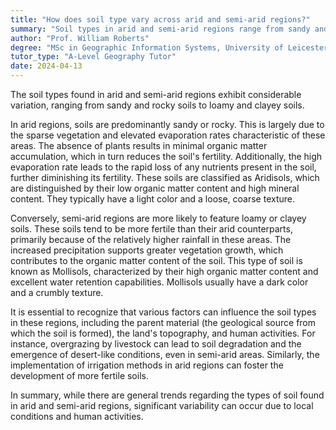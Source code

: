 ```yaml
---
title: "How does soil type vary across arid and semi-arid regions?"
summary: "Soil types in arid and semi-arid regions range from sandy and rocky to loamy and clayey, reflecting the diverse environmental conditions in these areas."
author: "Prof. William Roberts"
degree: "MSc in Geographic Information Systems, University of Leicester"
tutor_type: "A-Level Geography Tutor"
date: 2024-04-13
---
```


The soil types found in arid and semi-arid regions exhibit considerable variation, ranging from sandy and rocky soils to loamy and clayey soils.

In arid regions, soils are predominantly sandy or rocky. This is largely due to the sparse vegetation and elevated evaporation rates characteristic of these areas. The absence of plants results in minimal organic matter accumulation, which in turn reduces the soil's fertility. Additionally, the high evaporation rate leads to the rapid loss of any nutrients present in the soil, further diminishing its fertility. These soils are classified as Aridisols, which are distinguished by their low organic matter content and high mineral content. They typically have a light color and a loose, coarse texture.

Conversely, semi-arid regions are more likely to feature loamy or clayey soils. These soils tend to be more fertile than their arid counterparts, primarily because of the relatively higher rainfall in these areas. The increased precipitation supports greater vegetation growth, which contributes to the organic matter content of the soil. This type of soil is known as Mollisols, characterized by their high organic matter content and excellent water retention capabilities. Mollisols usually have a dark color and a crumbly texture.

It is essential to recognize that various factors can influence the soil types in these regions, including the parent material (the geological source from which the soil is formed), the land's topography, and human activities. For instance, overgrazing by livestock can lead to soil degradation and the emergence of desert-like conditions, even in semi-arid areas. Similarly, the implementation of irrigation methods in arid regions can foster the development of more fertile soils.

In summary, while there are general trends regarding the types of soil found in arid and semi-arid regions, significant variability can occur due to local conditions and human activities.
    
